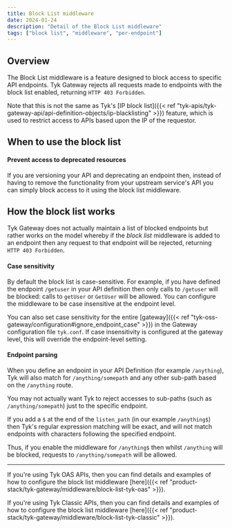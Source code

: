 ```yaml
---
title: Block List middleware
date: 2024-01-24
description: "Detail of the Block List middleware"
tags: ["block list", "middleware", "per-endpoint"]
---
```


## Overview
The Block List middleware is a feature designed to block access to specific API endpoints. Tyk Gateway rejects all requests made to endpoints with the block list enabled, returning `HTTP 403 Forbidden`. 

Note that this is not the same as Tyk's [IP block list]({{< ref "tyk-apis/tyk-gateway-api/api-definition-objects/ip-blacklisting" >}}) feature, which is used to restrict access to APIs based upon the IP of the requestor.

## When to use the block list
#### Prevent access to deprecated resources
If you are versioning your API and deprecating an endpoint then, instead of having to remove the functionality from your upstream service's API you can simply block access to it using the block list middleware.

## How the block list works
Tyk Gateway does not actually maintain a list of blocked endpoints but rather works on the model whereby if the _block list_ middleware is added to an endpoint then any request to that endpoint will be rejected, returning `HTTP 403 Forbidden`.

#### Case sensitivity
By default the block list is case-sensitive. For example, if you have defined the endpoint `/getuser` in your API definition then only calls to `/getuser` will be blocked: calls to `getUser` or `GetUser` will be allowed. You can configure the middleware to be case insensitive at the endpoint level.

You can also set case sensitivity for the entire [gateway]({{< ref "tyk-oss-gateway/configuration#ignore_endpoint_case" >}}) in the Gateway configuration file `tyk.conf`. If case insensitivity is configured at the gateway level, this will override the endpoint-level setting.

#### Endpoint parsing
When you define an endpoint in your API Definition (for example `/anything`), Tyk will also match for `/anything/somepath` and any other sub-path based on the `/anything` route.

You may not actually want Tyk to reject accesses to sub-paths (such as `/anything/somepath`) just to the specific endpoint.

If you add a `$` at the end of the `listen_path` (in our example `/anything$`) then Tyk's regular expression matching will be exact, and will not match endpoints with characters following the specified endpoint.

Thus, if you enable the middleware for `/anything$` then whilst `/anything` will be blocked, requests to  `/anything/somepath` will be allowed.

<hr>

If you're using Tyk OAS APIs, then you can find details and examples of how to configure the block list middleware [here]({{< ref "product-stack/tyk-gateway/middleware/block-list-tyk-oas" >}}).

If you're using Tyk Classic APIs, then you can find details and examples of how to configure the block list middleware [here]({{< ref "product-stack/tyk-gateway/middleware/block-list-tyk-classic" >}}).

<!-- proposed "summary box" to be shown graphically on each middleware page
 ## Block List middleware summary
  - The Block List is an optional stage in Tyk's API Request processing chain, sitting between the [TBC]() and [TBC]() middleware.
  - The Block List can be configured at the per-endpoint level within the API Definition and is supported by the API Designer within the Tyk Dashboard. 
 -->

